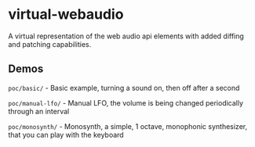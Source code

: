 # virtual-webaudio

A virtual representation of the web audio api elements with added diffing and patching capabilities.

## Demos

`poc/basic/` - Basic example, turning a sound on, then off after a second

`poc/manual-lfo/` - Manual LFO, the volume is being changed periodically through an interval

`poc/monosynth/` - Monosynth, a simple, 1 octave, monophonic synthesizer, that you can play with the keyboard
